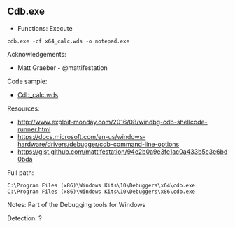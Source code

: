 ## Cdb.exe

* Functions: Execute

```
cdb.exe -cf x64_calc.wds -o notepad.exe
```

Acknowledgements:
* Matt Graeber - @mattifestation

Code sample:
* [Cdb_calc.wds](Payload/Cdb_calc.wds)

Resources:
* http://www.exploit-monday.com/2016/08/windbg-cdb-shellcode-runner.html
* https://docs.microsoft.com/en-us/windows-hardware/drivers/debugger/cdb-command-line-options
* https://gist.github.com/mattifestation/94e2b0a9e3fe1ac0a433b5c3e6bd0bda

Full path:
```
C:\Program Files (x86)\Windows Kits\10\Debuggers\x64\cdb.exe
C:\Program Files (x86)\Windows Kits\10\Debuggers\x86\cdb.exe
```

Notes:
Part of the Debugging tools for Windows


Detection:
? 
 
